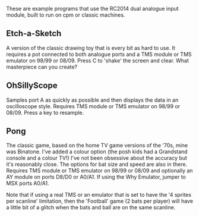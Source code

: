 These are example programs that use the RC2014 dual analogue input module, built to run on cpm or classic machines.

## Etch-a-Sketch
A version of the classic drawing toy that is every bit as hard to use. It requires a pot connected to both analogue ports and a TMS module or TMS emulator on 98/99 or 08/09. Press C to 'shake' the screen and clear. What masterpiece can you create?

## OhSillyScope
Samples port A as quickly as possible and then displays the data in an oscilloscope style. Requires TMS module or TMS emulator on 98/99 or 08/09. Press a key to resample.

## Pong
The classic game, based on the home TV game versions of the '70s, mine was Binatone. I've added a colour option (the posh kids had a Grandstand console and a colour TV!) I've not been obsessive about the accuracy but it's reasonably close. The options for bat size and speed are also in there. Requires TMS module or TMS emulator on 98/99 or 08/09 and optionally an AY module on ports D8/D0 or A0/A1. If using the Why Emulator, jumper to MSX ports A0/A1. 

Note that if using a real TMS or an emulator that is set to have the '4 sprites per scanline' limitation, then the 'Football' game (2 bats per player) will have a little bit of a glitch when the bats and ball are on the same scanline.
